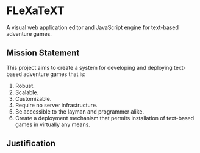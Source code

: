 # FLeXaTeXT
A visual web application editor and JavaScript engine for text-based adventure games.

## Mission Statement
This project aims to create a system for developing and deploying text-based adventure games that is:

1. Robust.
2. Scalable.
3. Customizable.
4. Require no server infrastructure.
5. Be accessible to the layman and programmer alike.
6. Create a deployment mechanism that permits installation of text-based games in virtually any means.

## Justification

